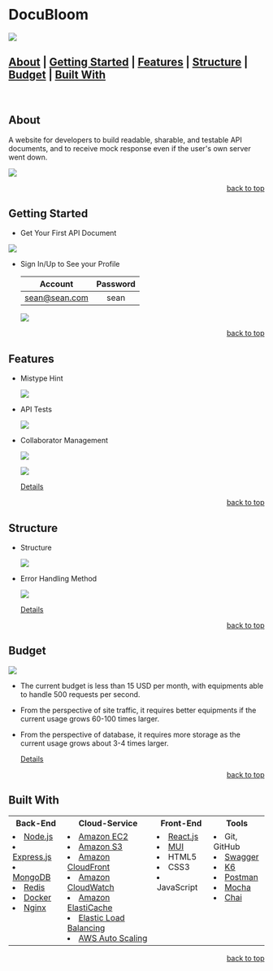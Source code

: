 <div id="top"></div>

<!-- PROJECT LOGO -->
<br />
<h1 align="left">DocuBloom</h1>
<img src="./readme/imgs/about.png">

## [About](#about) | [Getting Started](#getting-started) | [Features](#features) | [Structure](#structure) | [Budget](#budget) | [Built With](#built-with)

<br />

<!-- ABOUT -->
## About

A website for developers to build readable, sharable, and testable API documents, and to receive mock response even if the user's own server went down.

<img src="./readme/imgs/feature.png">

<p align="right"><a href="#top">back to top</a></p>

<!-- Getting Started -->
## Getting Started

- Get Your First API Document
<img src="./readme/gifs/get-document.gif">

- Sign In/Up to See your Profile

  Account       | Password | 
  :------------:|:--------:|
  sean@sean.com | sean     |

  <img src="./readme/gifs/sign-in-up.gif">

<p align="right"><a href="#top">back to top</a></p>

<!-- Features -->
## Features

- Mistype Hint

  <img src="./readme/imgs/mistype-hint.png">

- API Tests

  <img src="./readme/gifs/api-test.gif"/>

- Collaborator Management

  ![](./readme/imgs/collab-management.jpg)
  
  <img src="./readme/gifs/update-a-collaborator's-role.gif"/>

  [Details](./readme/data/doc_collaboration.md)

<p align="right"><a href="#top">back to top</a></p>

<!-- Structure -->
## Structure

- Structure

  <img src="./readme/imgs/structure.png">

- Error Handling Method

  <img src="./readme/imgs/error-handling-method.png">

  [Details](./readme/data/responses.md)

<p align="right"><a href="#top">back to top</a></p>

<!-- Budget -->
## Budget
<img src="./readme/imgs/performance-test.png">

- The current budget is less than 15 USD per month, with equipments able to handle 500 requests per second.

- From the perspective of site traffic, it requires better equipments if the current usage grows 60-100 times larger.

- From the perspective of database, it requires more storage as the current usage grows about 3-4 times larger.

  [Details](./readme/data/budget.md)

<p align="right"><a href="#top">back to top</a></p>

## Built With

<table>
  <tbody>
    <tr>
      <th text-align="center">Back-End</th>
      <th>Cloud-Service</th>
      <th>Front-End</th>
      <th>Tools</th>
    </tr>
    <tr>
      <td style="vertical-align:top">
        <li><a href="https://nodejs.org/en/">Node.js</a></li>
        <li><a href="https://expressjs.com/">Express.js</a></li>
        <li><a href="https://www.mongodb.com/">MongoDB</a></li>
        <li><a href="https://redis.io/">Redis</a></li>
        <li><a href="https://www.docker.com/">Docker</a></li>
        <li><a href="https://www.nginx.com/">Nginx</a></li>
      </td>
      <td style="vertical-align:top">
        <li><a href="https://aws.amazon.com/ec2/">Amazon EC2</a></li>
        <li><a href="https://aws.amazon.com/s3/">Amazon S3</a></li>
        <li><a href="https://aws.amazon.com/cloudfront/">Amazon CloudFront</a></li>
        <li><a href="https://aws.amazon.com/cloudwatch/">Amazon CloudWatch</a></li>
        <li><a href="https://aws.amazon.com/elasticache/">Amazon ElastiCache</a></li>
        <li><a href="https://aws.amazon.com/elasticloadbalancing/">Elastic Load Balancing</a></li>
        <li><a href="https://aws.amazon.com/autoscaling/">AWS Auto Scaling</a></li>
      </td>
      <td style="vertical-align:top">
        <li><a href="https://reactjs.org/">React.js</a></li>
        <li><a href="https://mui.com/">MUI</a></li>
        <li>HTML5</li>
        <li>CSS3</li>
        <li>JavaScript</li>
      </td>
      <td style="vertical-align:top">
        <li>Git, GitHub</li>
        <li><a href="https://swagger.io/tools/swaggerhub/">Swagger</a></li>
        <li><a href="https://k6.io/">K6</a></li>
        <li><a href="https://www.postman.com/">Postman</a></li>
        <li><a href="https://mochajs.org/">Mocha</a></li>
        <li><a href="https://www.chaijs.com/">Chai</a></li>
      </td>
    </tr>
  </tbody>
</table>

<p align="right"><a href="#top">back to top</a></p>